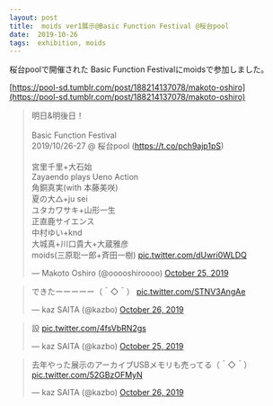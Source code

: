 ```yaml
---
layout: post
title:  moids ver1展示@Basic Function Festival @桜台pool
date:  2019-10-26
tags:  exhibition, moids
---
```

桜台poolで開催された Basic Function Festivalにmoidsで参加しました。

[https://pool-sd.tumblr.com/post/188214137078/makoto-oshiro](https://pool-sd.tumblr.com/post/188214137078/makoto-oshiro)

<blockquote class="twitter-tweet"><p lang="ja" dir="ltr">明日&amp;明後日！<br><br>Basic Function Festival<br>2019/10/26-27 @ 桜台pool (<a href="https://t.co/pch9ajp1pS">https://t.co/pch9ajp1pS</a>)<br><br>宮里千里+大石始<br>Zayaendo plays Ueno Action<br>角銅真実(with 本藤美咲)<br>夏の大△+ju sei<br>ユタカワサキ+山形一生<br>正直鹿サイエンス<br>中村ゆい+knd<br>大城真+川口貴大+大蔵雅彦<br>moids(三原聡一郎+斉田一樹) <a href="https://t.co/dUwri0WLDQ">pic.twitter.com/dUwri0WLDQ</a></p>&mdash; Makoto Oshiro (@ooooshiroooo) <a href="https://twitter.com/ooooshiroooo/status/1187623594672586754?ref_src=twsrc%5Etfw">October 25, 2019</a></blockquote> <script async src="https://platform.twitter.com/widgets.js" charset="utf-8"></script>

<blockquote class="twitter-tweet"><p lang="ja" dir="ltr">できたーーーーー（＾◇＾） <a href="https://t.co/STNV3AngAe">pic.twitter.com/STNV3AngAe</a></p>&mdash; kaz SAITA (@kazbo) <a href="https://twitter.com/kazbo/status/1187967639424925696?ref_src=twsrc%5Etfw">October 26, 2019</a></blockquote> <script async src="https://platform.twitter.com/widgets.js" charset="utf-8"></script>

<blockquote class="twitter-tweet"><p lang="ja" dir="ltr">設 <a href="https://t.co/4fsVbRN2gs">pic.twitter.com/4fsVbRN2gs</a></p>&mdash; kaz SAITA (@kazbo) <a href="https://twitter.com/kazbo/status/1187710307331821569?ref_src=twsrc%5Etfw">October 25, 2019</a></blockquote> <script async src="https://platform.twitter.com/widgets.js" charset="utf-8"></script>

<blockquote class="twitter-tweet"><p lang="ja" dir="ltr">去年やった展示のアーカイブUSBメモリも売ってる（＾◇＾） <a href="https://t.co/52GBzOFMyN">pic.twitter.com/52GBzOFMyN</a></p>&mdash; kaz SAITA (@kazbo) <a href="https://twitter.com/kazbo/status/1187982876689649665?ref_src=twsrc%5Etfw">October 26, 2019</a></blockquote> <script async src="https://platform.twitter.com/widgets.js" charset="utf-8"></script>